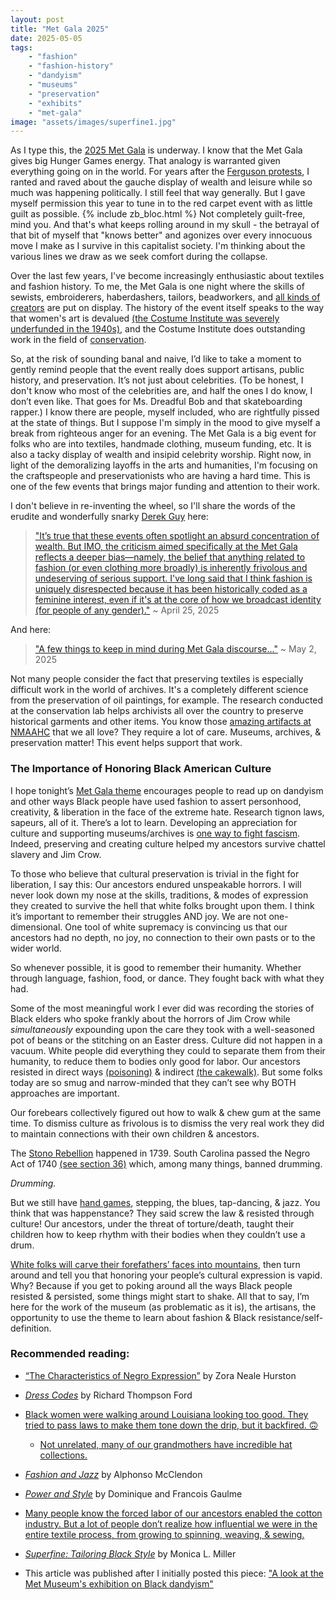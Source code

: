 ```yaml
---
layout: post
title: "Met Gala 2025"
date: 2025-05-05
tags:
    - "fashion"
    - "fashion-history"
    - "dandyism"
    - "museums"
    - "preservation"
    - "exhibits"
    - "met-gala"
image: "assets/images/superfine1.jpg"
---
```


As I type this, the [2025 Met Gala](https://www.vogue.com/tag/event/met-gala) is underway. I know that the Met Gala gives big Hunger Games energy. That analogy is warranted given everything going on in the world. For years after the [Ferguson protests](https://en.wikipedia.org/wiki/Ferguson_unrest), I ranted and raved about the gauche display of wealth and leisure while so much was happening politically. I still feel that way generally. But I gave myself permission this year to tune in to the red carpet event with as little guilt as possible. {% include zb_bloc.html %} Not completely guilt-free, mind you. And that's what keeps rolling around in my skull - the betrayal of that bit of myself that "knows better" and agonizes over every innocuous move I make as I survive in this capitalist society. I'm thinking about the various lines we draw as we seek comfort during the collapse. 

Over the last few years, I've become increasingly enthusiastic about textiles and fashion history. To me, the Met Gala is one night where the skills of sewists, embroiderers, haberdashers, tailors, beadworkers, and [all kinds of creators](https://www.vogue.com/article/native-american-designer-met-gala-2024-jamie-okuma) are put on display. The history of the event itself speaks to the way that women's art is devalued [(the Costume Institute was severely underfunded in the 1940s)](https://www.vogue.com/article/everything-you-need-to-know-about-the-met-gala-video), and the Costume Institute does outstanding work in the field of [conservation](https://www.metmuseum.org/departments/costume-institute-conservation). 

So, at the risk of sounding banal and naive, I’d like to take a moment to gently remind people that the event really does support artisans, public history, and preservation. It’s not just about celebrities. (To be honest, I don't know who most of the celebrities are, and half the ones I do know, I don’t even like. That goes for Ms. Dreadful Bob and that skateboarding rapper.) I know there are people, myself included, who are rightfully pissed at the state of things. But I suppose I'm simply in the mood to give myself a break from righteous anger for an evening. The Met Gala is a big event for folks who are into textiles, handmade clothing, museum funding, etc. It is also a tacky display of wealth and insipid celebrity worship. Right now, in light of the demoralizing layoffs in the arts and humanities, I'm focusing on the craftspeople and preservationists who are having a hard time. This is one of the few events that brings major funding and attention to their work.

I don't believe in re-inventing the wheel, so I'll share the words of the erudite and wonderfully snarky [Derek Guy](https://dieworkwear.com/) here: 

> ["It’s true that these events often spotlight an absurd concentration of wealth. But IMO, the criticism aimed specifically at the Met Gala reflects a deeper bias—namely, the belief that anything related to fashion (or even clothing more broadly) is inherently frivolous and undeserving of serious support. I've long said that I think fashion is uniquely disrespected because it has been historically coded as a feminine interest, even if it's at the core of how we broadcast identity (for people of any gender)."](https://x.com/dieworkwear/status/1915887898702057709) ~ April 25, 2025

And here: 

> ["A few things to keep in mind during Met Gala discourse..."](https://x.com/dieworkwear/status/1918411524479259030) ~ May 2, 2025

Not many people consider the fact that preserving textiles is especially difficult work in the world of archives. It's a completely different science from the preservation of oil paintings, for example. The research conducted at the conservation lab helps archivists all over the country to preserve historical garments and other items. You know those [amazing artifacts at NMAAHC](https://nmaahc.si.edu/explore/collection) that we all love? They require a lot of care. Museums, archives, & preservation matter! This event helps support that work.

### The Importance of Honoring Black American Culture

I hope tonight’s [Met Gala theme](https://www.npr.org/2025/05/05/nx-s1-5372642/2025-met-gala-black-dandyism-tailoring-style) encourages people to read up on dandyism and other ways Black people have used fashion to assert personhood, creativity, & liberation in the face of the extreme hate. Research tignon laws, sapeurs, all of it. There’s a lot to learn. Developing an appreciation for culture and supporting museums/archives is [one way to fight fascism](https://philosophynow.org/issues/129/Can_Art_Fight_Fascism). Indeed, preserving and creating culture helped my ancestors survive chattel slavery and Jim Crow. 

To those who believe that cultural preservation is trivial in the fight for liberation, I say this: Our ancestors endured unspeakable horrors. I will never look down my nose at the skills, traditions, & modes of expression they created to survive the hell that white folks brought upon them. I think it’s important to remember their struggles AND joy. We are not one-dimensional. One tool of white supremacy is convincing us that our ancestors had no depth, no joy, no connection to their own pasts or to the wider world.

So whenever possible, it is good to remember their humanity. Whether through language, fashion, food, or dance. They fought back with what they had.

Some of the most meaningful work I ever did was recording the stories of Black elders who spoke frankly about the horrors of Jim Crow while *simultaneously* expounding upon the care they took with a well-seasoned pot of beans or the stitching on an Easter dress. Culture did not happen in a vacuum. White people did everything they could to separate them from their humanity, to reduce them to bodies only good for labor. Our ancestors resisted in direct ways [(poisoning)](https://harbingersmagazine.com/articles/herbal-insurgency-wielding-knowledge-to-heal-and-harm-under-southern-enslavement/) & indirect [(the cakewalk)](https://www.youtube.com/watch?v=QifiyNm6jG4). But some folks today are so smug and narrow-minded that they can’t see why BOTH approaches are important.

Our forebears collectively figured out how to walk & chew gum at the same time. 
To dismiss culture as frivolous is to dismiss the very real work they did to maintain connections with their own children & ancestors. 

The [Stono Rebellion](https://en.wikipedia.org/wiki/Stono_Rebellion) happened in 1739. South Carolina passed the Negro Act of 1740 [(see section 36)](https://wisc.pb.unizin.org/ls261/chapter/ch-1-1-the-slave-code-of-south-carolina-1740/) which, among many things, banned drumming. 

*Drumming.* 

But we still have [hand games](https://espnpressroom.com/us/press-releases/2023/10/espn-films-documentary-short-black-girls-play-from-award-winning-directors-joe-brewster-and-michele-stephenson-to-debut-november-12-at-830-p-m/), stepping, the blues, tap-dancing, & jazz. You think that was happenstance? They said screw the law & resisted through culture! Our ancestors, under the threat of torture/death, taught their children how to keep rhythm with their bodies when they couldn’t use a drum. 

[White folks will carve their forefathers’ faces into mountains](https://www.pbs.org/wgbh/americanexperience/features/rushmore-sioux/), then turn around and tell you that honoring your people’s cultural expression is vapid. Why? Because if you get to poking around all the ways Black people resisted & persisted, some things might start to shake.
All that to say, I’m here for the work of the museum (as problematic as it is), the artisans, the opportunity to use the theme to learn about fashion & Black resistance/self-definition.

### Recommended reading:
- [“The Characteristics of Negro Expression”](https://americainclass.org/seminars11-12/artnewnegro/NegroExpression.pdf) by Zora Neale Hurston

- [*Dress Codes*](https://www.simonandschuster.com/books/Dress-Codes/Richard-Thompson-Ford/9781501180088) by Richard Thompson Ford

- [Black women were walking around Louisiana looking too good. They tried to pass laws to make them tone down the drip, but it backfired. 🙃](https://en.m.wikipedia.org/wiki/Tignon_law) 
    - [Not unrelated, many of our grandmothers have incredible hat collections. ](https://www.barnesandnoble.com/w/crowns-michael-cunningham/1112964635#)

- [*Fashion and Jazz*](https://books.google.com/books/about/Fashion_and_Jazz.html?id=hhZiBQAAQBAJ&printsec=frontcover&source=kp_read_button&hl=en&newbks=1&newbks_redir=0&gboemv=1&ovdme=1#v=onepage&q&f=false) by Alphonso McClendon

- [*Power and Style*](https://books.google.com/books/about/Power_Style.html?id=LTtFLgEACAAJ&source=kp_book_description) by Dominique and Francois Gaulme

- [Many people know the forced labor of our ancestors enabled the cotton industry. But a lot of people don’t realize how influential we were in the entire textile process, from growing to spinning, weaving, & sewing.](https://vawaa.com/blog/the-forgotten-stories-of-black-women-weavers-in-america)

- [*Superfine: Tailoring Black Style*](https://yalebooks.yale.edu/book/9781588397997/superfine/) by Monica L. Miller

- This article was published after I initially posted this piece: ["A look at the Met Museum's exhibition on Black dandyism"](https://www.npr.org/sections/the-picture-show/2025/06/04/g-s1-65456/photos-from-the-met-exhibition-on-black-dandyism)

